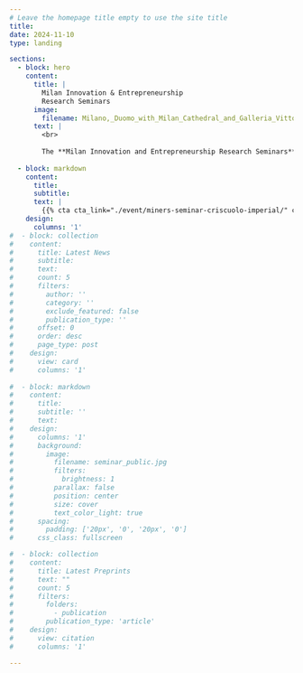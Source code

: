 ```yaml
---
# Leave the homepage title empty to use the site title
title:
date: 2024-11-10
type: landing

sections:
  - block: hero
    content:
      title: |
        Milan Innovation & Entrepreneurship
        Research Seminars
      image:
        filename: Milano,_Duomo_with_Milan_Cathedral_and_Galleria_Vittorio_Emanuele_II,_2016.jpg
      text: |
        <br>
        
        The **Milan Innovation and Entrepreneurship Research Seminars** (MInERS) is a seminar series designed to promote collaboration and knowledge exchange among Milan-based innovation and entrepreneurship researchers.
  
  - block: markdown
    content:
      title:
      subtitle:
      text: |
        {{% cta cta_link="./event/miners-seminar-criscuolo-imperial/" cta_text="**Register for the next event** →" %}}
    design:
      columns: '1'  
#  - block: collection
#    content:
#      title: Latest News
#      subtitle:
#      text:
#      count: 5
#      filters:
#        author: ''
#        category: ''
#        exclude_featured: false
#        publication_type: ''
#      offset: 0
#      order: desc
#      page_type: post
#    design:
#      view: card
#      columns: '1'
  
#  - block: markdown
#    content:
#      title:
#      subtitle: ''
#      text:
#    design:
#      columns: '1'
#      background:
#        image: 
#          filename: seminar_public.jpg
#          filters:
#            brightness: 1
#          parallax: false
#          position: center
#          size: cover
#          text_color_light: true
#      spacing:
#        padding: ['20px', '0', '20px', '0']
#      css_class: fullscreen

#  - block: collection
#    content:
#      title: Latest Preprints
#      text: ""
#      count: 5
#      filters:
#        folders:
#          - publication
#        publication_type: 'article'
#    design:
#      view: citation
#      columns: '1'

---
```

